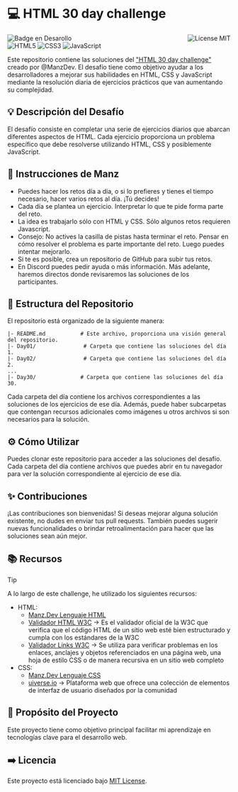 # 💻 HTML 30 day challenge
![Badge en Desarollo](https://img.shields.io/badge/STATUS-EN%20DESAROLLO-green)
<img align="right" alt="License MIT" src="https://img.shields.io/badge/LICENSE-MIT-green" /> <br/>
![HTML5](https://img.shields.io/badge/HTML5-%23E34F26.svg?style=flat-square&logo=html5&logoColor=white)
![CSS3](https://img.shields.io/badge/-CSS3-1572B6?style=flat-square&logo=css3&logoColor=white")
![JavaScript](https://img.shields.io/badge/-JavaScript-F7DF1E?style=flat-square&logo=javascript&logoColor=black)

Este repositorio contiene las soluciones del ["HTML 30 day challenge"](https://lenguajehtml.com/challenge/) creado por @ManzDev. El desafío tiene como objetivo ayudar a los desarrolladores a mejorar sus habilidades en HTML, CSS y JavaScript mediante la resolución diaria de ejercicios prácticos que van aumentando su complejidad.

## 💡 Descripción del Desafío
El desafío consiste en completar una serie de ejercicios diarios que abarcan diferentes aspectos de HTML. Cada ejercicio proporciona un problema específico que debe resolverse utilizando HTML, CSS y posiblemente JavaScript.

## 🤖 Instrucciones de Manz
- Puedes hacer los retos día a día, o si lo prefieres y tienes el tiempo necesario, hacer varios retos al día. ¡Tú decides!
- Cada día se plantea un ejercicio. Interpretar lo que te pide forma parte del reto.
- La idea es trabajarlo sólo con HTML y CSS. Sólo algunos retos requieren Javascript.
- Consejo: No actives la casilla de pistas hasta terminar el reto. Pensar en cómo resolver el problema es parte importante del reto. Luego puedes intentar mejorarlo.
- Si te es posible, crea un repositorio de GitHub para subir tus retos.
- En Discord puedes pedir ayuda o más información. Más adelante, haremos directos donde revisaremos las soluciones de los participantes.

## 📂 Estructura del Repositorio
El repositorio está organizado de la siguiente manera:

```
|- README.md           # Este archivo, proporciona una visión general del repositorio.
|- Day01/               # Carpeta que contiene las soluciones del día 1.
|- Day02/               # Carpeta que contiene las soluciones del día 2.
...
|- Day30/              # Carpeta que contiene las soluciones del día 30.
```
Cada carpeta del día contiene los archivos correspondientes a las soluciones de los ejercicios de ese día. Además, puede haber subcarpetas que contengan recursos adicionales como imágenes u otros archivos si son necesarios para la solución.

## ⚙ Cómo Utilizar
Puedes clonar este repositorio para acceder a las soluciones del desafío. Cada carpeta del día contiene archivos que puedes abrir en tu navegador para ver la solución correspondiente al ejercicio de ese día.

## ✨ Contribuciones
¡Las contribuciones son bienvenidas! Si deseas mejorar alguna solución existente, no dudes en enviar tus pull requests. También puedes sugerir nuevas funcionalidades o brindar retroalimentación para hacer que las soluciones sean aún mejor.

## 📚 Recursos
> [!TIP]
> A lo largo de este challenge, he utilizado los siguientes recursos:
> - HTML:
>    - [Manz.Dev Lenguaje HTML](https://lenguajehtml.com/html/)
>    - [Validador HTML W3C](https://validator.w3.org/) → Es el validador oficial de la W3C que verifica que el código HTML de un sitio web esté bien estructurado y cumpla con los estándares de la W3C
>    - [Validador Links W3C](https://validator.w3.org/checklink) → Se utiliza para verificar problemas en los enlaces, anclajes y objetos referenciados en una página web, una hoja de estilo CSS o de manera recursiva en un sitio web completo
> - CSS:
>    - [Manz.Dev Lenguaje CSS](https://lenguajecss.com/css/)
>    - [uiverse.io](https://uiverse.io/elements) → Plataforma web que ofrece una colección de elementos de interfaz de usuario diseñados por la comunidad

## 🎯 Propósito del Proyecto
Este proyecto tiene como objetivo principal facilitar mi aprendizaje en tecnologías clave para el desarrollo web. 

## ➡️ Licencia
Este proyecto está licenciado bajo [MIT License](https://opensource.org/license/mit/).
